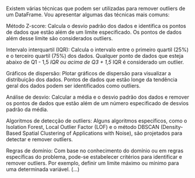 Existem várias técnicas que podem ser utilizadas para remover outliers de um DataFrame. Vou apresentar algumas das técnicas mais comuns:

Método Z-score: Calcula o desvio padrão dos dados e identifica os pontos de dados que estão além de um limite especificado. Os pontos de dados além desse limite são considerados outliers.

Intervalo interquartil (IQR): Calcula o intervalo entre o primeiro quartil (25%) e o terceiro quartil (75%) dos dados. Qualquer ponto de dados que esteja abaixo de Q1 - 1,5 *IQR ou acima de Q3 + 1,5* IQR é considerado um outlier.

Gráficos de dispersão: Plotar gráficos de dispersão para visualizar a distribuição dos dados. Pontos de dados que estão longe da tendência geral dos dados podem ser identificados como outliers.

Análise de desvio: Calcular a média e o desvio padrão dos dados e remover os pontos de dados que estão além de um número especificado de desvios padrão da média.

Algoritmos de detecção de outliers: Alguns algoritmos específicos, como o Isolation Forest, Local Outlier Factor (LOF) e o método DBSCAN (Density-Based Spatial Clustering of Applications with Noise), são projetados para detectar e remover outliers.

Regras de domínio: Com base no conhecimento do domínio ou em regras específicas do problema, pode-se estabelecer critérios para identificar e remover outliers. Por exemplo, definir um limite máximo ou mínimo para uma determinada variável. (...)
